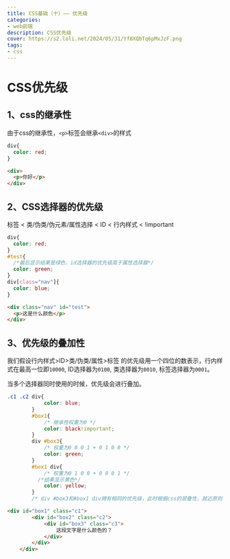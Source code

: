 ```yaml
---
title: CSS基础（十）—— 优先级
categories: 
- web前端
description: CSS优先级
cover: https://s2.loli.net/2024/05/31/Yf8XQbTq6pMxJzF.png
tags:
- css
---
```


# CSS优先级

## 1、css的继承性

由于css的继承性，`<p>`标签会继承`<div>`的样式

```css
div{
  color: red;
}
```

```html
<div>
  <p>你好</p>
</div>
```

## 2、CSS选择器的优先级

标签 < 类/伪类/伪元素/属性选择 < ID < 行内样式 < !important

```css
div{
  color: red;
}
#test{
  /*最后显示结果是绿色，id选择器的优先级高于属性选择器*/
  color: green;
}
div[class="nav"]{
  color: blue;
}
```

```html
<div class="nav" id="test">
  <p>这是什么颜色</p>
</div>
```

## 3、优先级的叠加性

我们假设行内样式>ID>类/伪类/属性>标签 的优先级用一个四位的数表示，行内样式在最高一位即`10000`, ID选择器为`0100`, 类选择器为`0010`, 标签选择器为`0001`。

当多个选择器同时使用的时候，优先级会进行叠加。

```css
.c1 .c2 div{
            color: blue;
        }
        #box1{
            /* 继承性权重为0 */
            color: black!important;
        }
        div #box3{
            /* 权重为0 0 0 1 + 0 1 0 0 */
            color: green;
        }
        #box1 div{
            /* 权重为0 1 0 0 + 0 0 0 1 */
          /*结果显示黄色*/
            color: yellow;
        }
        /* div #box3和#box1 div拥有相同的优先级，此时根据css的层叠性，就近原则，展示后面的样式*/
```

```html
<div id="box1" class="c1">
        <div id="box2" class="c2">
            <div id="box3" class="c3">
                这段文字是什么颜色的？
            </div>
        </div>
    </div>
```

